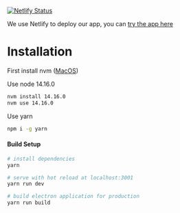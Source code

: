 [![Netlify Status](https://api.netlify.com/api/v1/badges/871e29b9-fa9b-414b-9294-1e3e2d084245/deploy-status)](https://app.netlify.com/sites/wannahangout/deploys)

We use Netlify to deploy our app, you can [try the app here](https://wannahangout.netlify.app/)

# Installation

First install nvm ([MacOS](https://github.com/nvm-sh/nvm#installing-and-updating))

Use node 14.16.0

``` bash
nvm install 14.16.0
nvm use 14.16.0
```

Use yarn

``` bash
npm i -g yarn
```

#### Build Setup

``` bash
# install dependencies
yarn

# serve with hot reload at localhost:3001
yarn run dev

# build electron application for production
yarn run build

```
